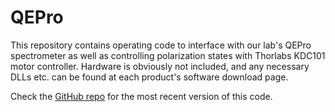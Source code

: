 # QEPro

This repository contains operating code to interface with our lab's QEPro spectrometer as well as controlling polarization states with Thorlabs KDC101 motor controller. Hardware is obviously not included, and any necessary DLLs etc. can be found at each product's software download page.

Check the [GitHub repo](https://github.com/junehoy98/QEPro) for the most recent version of this code.
